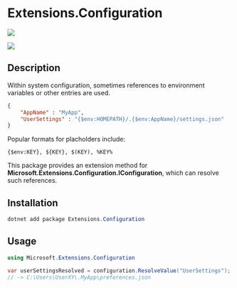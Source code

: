 # Extensions.Configuration

[![](https://github.com/JanDonnermayer/Extensions.Configuration/workflows/UnitTests/badge.svg)](
https://github.com/JanDonnermayer/Extensions.Configuration/actions)

[![](https://img.shields.io/badge/nuget-v0.0.1-blue.svg)](
https://www.nuget.org/packages/Extensions.Configuration/)

## Description

Within system configuration, sometimes references to environment variables or other entries are used.

```json
{
    "AppName" : "MyApp",
    "UserSettings" : "{$env:HOMEPATH}/.{$env:AppName}/settings.json"
}
```

Popular formats for placholders include:

```
{$env:KEY}, ${KEY}, $(KEY), %KEY%
```

This package provides an extension method for **Microsoft.Extensions.Configuration.IConfiguration**,
which can resolve such references.

## Installation

```powershell
dotnet add package Extensions.Configuration
```

## Usage

```csharp
using Microsoft.Extensions.Configuration

var userSettingsResolved = configuration.ResolveValue("UserSettings");
// -> C:\Users\UserXY\.MyApp\preferences.json
```
